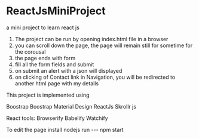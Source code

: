 # ReactJsMiniProject
a mini project to learn react js

1) The project can be run by opening index.html file in a browser
2) you can scroll down the page, the page will remain still for sometime for the corousal 
3) the page ends with form 
4) fill all the form fields and submit
5) on submit an alert with a json will displayed
6) on clicking of Contact link in Navigation, you will be redirected to another html page with my details

This project is implemented using

Boostrap
Boostrap Material Design
ReactJs
Skrollr js

React tools:
Browserify
Babelify
Watchify

To edit the page
install nodejs
run --- npm start
